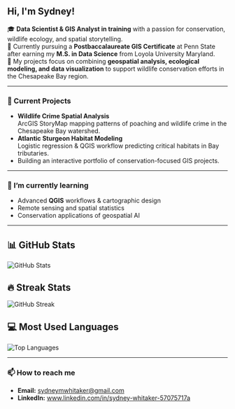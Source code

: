 ## Hi, I'm Sydney! 

🎓 **Data Scientist & GIS Analyst in training** with a passion for conservation, wildlife ecology, and spatial storytelling.  
🌊 Currently pursuing a **Postbaccalaureate GIS Certificate** at Penn State after earning my **M.S. in Data Science** from Loyola University Maryland.  
🦌 My projects focus on combining **geospatial analysis, ecological modeling, and data visualization** to support wildlife conservation efforts in the Chesapeake Bay region.

---

### 🔭 Current Projects
- **Wildlife Crime Spatial Analysis**  
  ArcGIS StoryMap mapping patterns of poaching and wildlife crime in the Chesapeake Bay watershed.  
- **Atlantic Sturgeon Habitat Modeling**  
  Logistic regression & QGIS workflow predicting critical habitats in Bay tributaries.  
- Building an interactive portfolio of conservation-focused GIS projects.

---

### 🌱 I’m currently learning
- Advanced **QGIS** workflows & cartographic design  
- Remote sensing and spatial statistics  
- Conservation applications of geospatial AI  

---

## 📊 GitHub Stats
![GitHub Stats](https://github-readme-stats.vercel.app/api?username=swhitak1&show_icons=true&theme=tokyonight)

## 🔥 Streak Stats
![GitHub Streak](https://github-readme-streak-stats.herokuapp.com/?user=swhitak1&theme=tokyonight)

## 💻 Most Used Languages
![Top Languages](https://github-readme-stats.vercel.app/api/top-langs/?username=swhitak1&layout=compact&theme=tokyonight)

---

### 📫 How to reach me
- **Email:** sydneymwhitaker@gmail.com  
- **LinkedIn:** www.linkedin.com/in/sydney-whitaker-57075717a  
